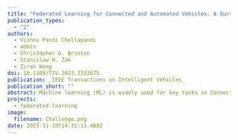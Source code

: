 ```yaml
---
title: "Federated Learning for Connected and Automated Vehicles: A Survey of Existing Approaches and Challenges"
publication_types:
  - "2"
authors:
  - Vishnu Pandi Chellapandi
  - admin
  - Christopher G. Brinton
  - Stanislaw H. Żak
  - Ziran Wang
doi: 10.1109/TIV.2023.3332675
publication: _IEEE Transactions on Intelligent Vehicles_
publication_short: ""
abstract: Machine learning (ML) is widely used for key tasks in Connected and Automated Vehicles (CAV), including perception, planning, and control. However, its reliance on vehicular data for model training presents significant challenges related to in-vehicle user privacy and communication overhead generated by massive data volumes. Federated learning (FL) is a decentralized ML approach that enables multiple vehicles to collaboratively develop models, broadening learning from various driving environments, enhancing overall performance, and simultaneously securing local vehicle data privacy and security. This survey paper presents a review of the advancements made in the application of FL for CAV (FL4CAV). First, centralized and decentralized frameworks of FL are analyzed, highlighting their key characteristics and methodologies. Second, diverse data sources, models, and data security techniques relevant to FL in CAVs are reviewed, emphasizing their significance in ensuring privacy and confidentiality. Third, specific applications of FL are explored, providing insight into the base models and datasets employed for each application. Finally, existing challenges for FL4CAV are listed and potential directions for future investigation to further enhance the effectiveness and efficiency of FL in the context of CAV are discussed.
projects:
  - federated-learning
image:
  filename: Challenge.png
date: 2023-11-10T14:31:11.488Z
---
```

